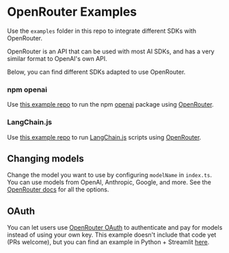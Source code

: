 # OpenRouter Examples

Use the `examples` folder in this repo to integrate different SDKs with OpenRouter.

OpenRouter is an API that can be used with most AI SDKs, and has a very similar format to OpenAI's own API.

Below, you can find different SDKs adapted to use OpenRouter.

### npm openai

Use [this example repo](/examples/openai/) to run the npm [openai](https://www.npmjs.com/package/openai) package using [OpenRouter](https://openrouter.ai).

### LangChain.js

Use [this example repo](/examples/langchain/) to run [LangChain.js](https://github.com/hwchase17/langchainjs) scripts using [OpenRouter](https://openrouter.ai).

## Changing models

Change the model you want to use by configuring `modelName` in `index.ts`. You can use models from OpenAI, Anthropic, Google, and more. See the [OpenRouter docs](https://openrouter.ai/docs) for all the options.

## OAuth

You can let users use [OpenRouter OAuth](https://openrouter.ai/docs#oauth) to authenticate and pay for models instead of using your own key. This example doesn't include that code yet (PRs welcome), but you can find an example in Python + Streamlit [here](https://github.com/alexanderatallah/openrouter-streamlit).
